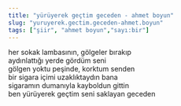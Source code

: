 ```yaml
---
title: "yürüyerek geçtim geceden - ahmet boyun"
slug: "yuruyerek.gectim.geceden-ahmet.boyun"
tags: ["şiir", "ahmet boyun","sayı:bir"]
---
```


her sokak lambasının, gölgeler bırakıp  
aydınlattığı yerde gördüm seni\
gölgen yoktu peşinde, korktum senden\
bir sigara içimi uzaklıktaydın bana\
sigaramın dumanıyla kayboldun gittin\
ben yürüyerek geçtim seni saklayan geceden


